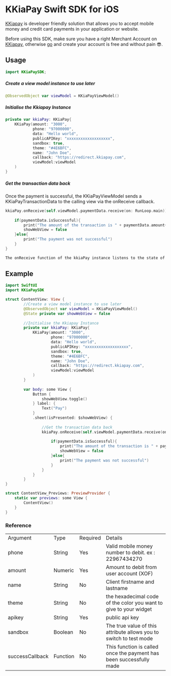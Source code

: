 # KKiaPay Swift SDK for iOS

[KKiapay](https://kkiapay.me) is developer friendly solution that allows you to accept mobile money and credit card payments
in your application or website.

Before using this SDK, make sure you have a right Merchant Account on [KKiapay](https://kkiapay.me), otherwise [go](https://kkiapay.me)
and create your account is free and without pain :sunglasses:.


## Usage

```swift
import KKiaPaySDK;
```

##### Create a view model instance to use later

```swift
@ObservedObject var viewModel = KKiaPayViewModel()
```

##### Initialise the Kkiapay Instance

```swift
private var kkiaPay: KKiaPay{
    KKiaPay(amount: "3000",
            phone: "97000000",
            data: "Hello world",
            publicAPIKey: "xxxxxxxxxxxxxxxxxxx",
            sandbox: true,
            theme: "#4E6BFC",
            name: "John Doe",
            callback: "https://redirect.kkiapay.com",
            viewModel:viewModel
    )
}
```

##### Get the transaction data back 
Once the payment is successful, the KKiaPayViewModel sends a KKiaPayTransactionData to the calling view via the onReceive callback.
```swift
kkiaPay.onReceive(self.viewModel.paymentData.receive(on: RunLoop.main)){paymentData in
    
    if(paymentData.isSuccessful){
        print("The amount of the transaction is " + paymentData.amount+" with id "+paymentData.transactionId)
        showWebView = false
    }else{
        print("The payment was not successful")
    }
}
```
```swift
The onReceive function of the kkiaPay instance listens to the state of the paymentData and exposes it. 
```

## Example

```swift
import SwiftUI
import KKiaPaySDK

struct ContentView: View {
        //Create a view model instance to use later
        @ObservedObject var viewModel = KKiaPayViewModel()
        @State private var showWebView = false
        
        //Initialise the Kkiapay Instance
        private var kkiaPay: KKiaPay{
            KKiaPay(amount: "3000",
                    phone: "97000000",
                    data: "Hello world",
                    publicAPIKey: "xxxxxxxxxxxxxxxxxxx",
                    sandbox: true,
                    theme: "#4E6BFC",
                    name: "John Doe",
                    callback: "https://redirect.kkiapay.com",
                    viewModel:viewModel
            )
        }
        
        var body: some View {
            Button {
                showWebView.toggle()
            } label: {
                Text("Pay")
            }
            .sheet(isPresented: $showWebView) {
                
                //Get the transaction data back 
                kkiaPay.onReceive(self.viewModel.paymentData.receive(on: RunLoop.main)){paymentData in
                    
                    if(paymentData.isSuccessful){
                        print("The amount of the transaction is " + paymentData.amount+" with id "+paymentData.transactionId)
                        showWebView = false
                    }else{
                        print("The payment was not successful")
                    }
                }
            }
        }
}

struct ContentView_Previews: PreviewProvider {
    static var previews: some View {
        ContentView()
    }
}

```

### Reference

<table>
<tr><td>Argument</td><td>Type</td><td>Required</td><td>Details</td></tr>
<tr><td>phone</td><td>String</td><td>Yes</td><td>Valid mobile money number to debit. ex : 22967434270 </td></tr>
<tr><td>amount</td><td>Numeric</td><td>Yes</td><td>Amount to debit from user account (XOF) </td></tr>
<tr><td>name</td><td>String</td><td>No</td><td>Client firstname and lastname </td></tr>
<tr><td>theme</td><td>String</td><td>No</td><td> the hexadecimal code of the color you want to give to your widget </td></tr>
<tr><td>apikey</td><td>String</td><td>Yes</td><td>public api key</td></tr>
<tr><td>sandbox</td><td>Boolean</td><td>No</td><td>The true value of this attribute allows you to switch to test mode</td></tr>
<tr><td>successCallback</td><td>Function</td><td>No</td><td>This function is called once the payment has been successfully made</td></tr>
</table>
